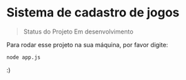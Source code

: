 # Sistema de cadastro de jogos

> Status do Projeto Em desenvolvimento

Para rodar esse projeto na sua máquina, por favor digite:

```
node app.js
```

:)
